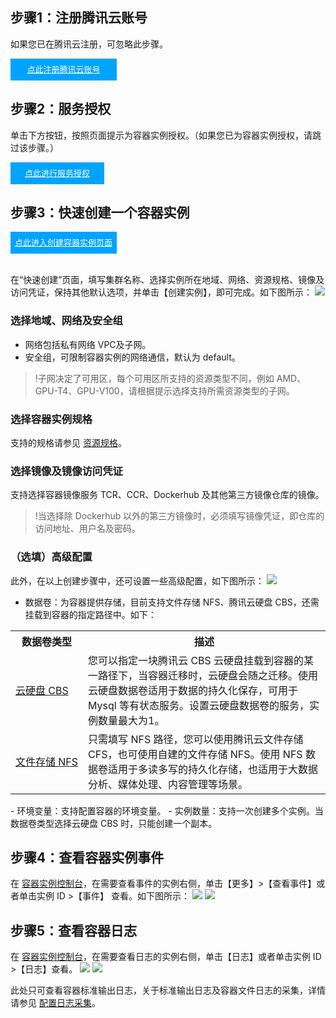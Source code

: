 
## 步骤1：注册腾讯云账号

如果您已在腾讯云注册，可忽略此步骤。
<div style="background-color:#00A4FF; width: 170px; height: 35px; line-height:35px; text-align:center;"><a href="https://cloud.tencent.com/register?s_url=https%3A%2F%2Fcloud.tencent.com%2F" target="_blank"  style="color: white; font-size:13px;">点此注册腾讯云账号</a></div>

## 步骤2：服务授权

单击下方按钮，按照页面提示为容器实例授权。（如果您已为容器实例授权，请跳过该步骤。）

<div style="background-color:#00A4FF; width: 150px; height: 35px; line-height:35px; text-align:center;"><a href="https://console.cloud.tencent.com/tke2/eksci/list?rid=19" target="_blank"  style="color: white; font-size:13px;">点此进行服务授权</a></div>


## 步骤3：快速创建一个容器实例

<div style="background-color:#00A4FF; width: 170px; height: 35px; line-height:35px; text-align:center;"><a href="https://console.cloud.tencent.com/tke2/eksci/list?rid=19" target="_blank"  style="color: white; font-size:13px;">点此进入创建容器实例页面</a></div><br>


在“快速创建”页面，填写集群名称、选择实例所在地域、网络、资源规格、镜像及访问凭证，保持其他默认选项，并单击【创建实例】，即可完成。如下图所示：
![](https://main.qcloudimg.com/raw/a8f40b7c4c5cc8464155f1b28974ba64.png)

### 选择地域、网络及安全组

- 网络包括私有网络 VPC及子网。
- 安全组，可限制容器实例的网络通信，默认为 default。

>!子网决定了可用区，每个可用区所支持的资源类型不同，例如 AMD、GPU-T4、GPU-V100，请根据提示选择支持所需资源类型的子网。

### 选择容器实例规格

支持的规格请参见 [资源规格](https://cloud.tencent.com/document/product/457/39808)。

### 选择镜像及镜像访问凭证

支持选择容器镜像服务 TCR、CCR、Dockerhub 及其他第三方镜像仓库的镜像。

>!当选择除 Dockerhub 以外的第三方镜像时，必须填写镜像凭证，即仓库的访问地址、用户名及密码。

### （选填）高级配置

此外，在以上创建步骤中，还可设置一些高级配置，如下图所示：
![](https://main.qcloudimg.com/raw/29ef0cea3a18bd243ea026e136db79f2.png)
- 数据卷：为容器提供存储，目前支持文件存储 NFS、腾讯云硬盘 CBS，还需挂载到容器的指定路径中。如下：
<table>
   <tr>
      <th>数据卷类型</th>
      <th>描述</th>
   </tr>
   <tr>
	 <td><a href="https://cloud.tencent.com/document/product/362">云硬盘 CBS</a></td>
      <td>您可以指定一块腾讯云 CBS 云硬盘挂载到容器的某一路径下，当容器迁移时，云硬盘会随之迁移。使用云硬盘数据卷适用于数据的持久化保存，可用于 Mysql 等有状态服务。设置云硬盘数据卷的服务，实例数量最大为1。</td>
   </tr>
   <tr>
      <td nowrap="nowrap"><a href="https://cloud.tencent.com/document/product/582">文件存储 NFS</a></td>
      <td>只需填写 NFS 路径，您可以使用腾讯云文件存储 CFS，也可使用自建的文件存储 NFS。使用 NFS 数据卷适用于多读多写的持久化存储，也适用于大数据分析、媒体处理、内容管理等场景。</td>
   </tr>
</table>
- 环境变量：支持配置容器的环境变量。
- 实例数量：支持一次创建多个实例。当数据卷类型选择云硬盘 CBS 时，只能创建一个副本。



## 步骤4：查看容器实例事件

在 [容器实例控制台]()，在需要查看事件的实例右侧，单击【更多】>【查看事件】或者单击实例 ID >【事件】  查看。如下图所示：
![](https://main.qcloudimg.com/raw/b10ffab44504ed6da712d64d022f8f86.png)
![](https://main.qcloudimg.com/raw/5af87040a49260356ef93efe6d150311.png)


## 步骤5：查看容器日志
在 [容器实例控制台]()，在需要查看日志的实例右侧，单击【日志】或者单击实例 ID >【日志】查看。
![](https://main.qcloudimg.com/raw/5e10dff5fa9756615653f9631459f2d7.png)
![](https://main.qcloudimg.com/raw/eed9f00693f93c5072222519b66464a2.png)

此处只可查看容器标准输出日志，关于标准输出日志及容器文件日志的采集，详情请参见 [配置日志采集]()。
